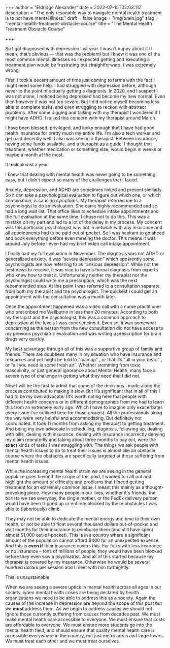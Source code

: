 +++
author = "Eldridge Alexander"
date = 2022-07-15T02:03:11Z
description = "The only resonable way to navigate mental health treatment is to not have mental illness."
draft = false
image = "img/brain.jpg"
slug = "mental-health-treatment-obstacle-course"
title = "The Mental Health Treatment Obstacle Course"

+++

So I got diagnosed with depression last year. I wasn’t happy about it (I mean, that’s obvious — that was the problem) but I knew it was one of the most common mental illnesses so I expected getting and executing a treatment plan would be frustrating but straightforward. I was extremely wrong.

First, I took a decent amount of time just coming to terms with the fact I might need some help. I had struggled with depression before, although never to the point of actually getting a diagnosis. In 2020, and I suspect I was not alone, I noticed being depressed had become my new normal. Even then however it was not too severe. But I did notice myself becoming less able to complete tasks, and even struggling to reckon with abstract problems. After some digging and talking with my therapist I wondered if I might have ADHD. I raised this concern with my therapist around March.

I have been blessed, privileged, and lucky enough that I have had good health insurance for pretty much my entire life. I'm also a tech worker and get paid decently well. I also was seeing a therapist. Between insurance, having some funds available, and a therapist as a guide, I thought that treatment, whether medication or something else, would begin in weeks or maybe a month at the most.

It took almost a year.

I knew that dealing with mental health was never going to be something easy, but I didn't expect so many of the challenges that I faced.

Anxiety, depression, and ADHD are sometimes linked and present similarly. So it can take a psychological evaluation to figure out which one, or which combination, is causing symptoms. My therapist referred me to a psychologist to do an evaluation. She came highly recommended and so had a long wait list. That office likes to schedule intake appointments and the full evaluation at the same time, I chose not to do this. This was a mistake on my part and led to a lot of the delay in my process. My concern was this particular psychologist was not in network with any insurance and all appointments had to be paid out of pocket. So I was hesitant to go ahead and book everything before even meeting the doctor. This means it was around July before I even had my brief video call intake appointment.

I finally had my full evaluation in November. The diagnosis was not ADHD or generalized anxiety, it was “severe depression” which apparently some psychologists are now referring to as “anxious depression”. While not the best news to receive, it was nice to have a formal diagnosis from experts who knew how to treat it. Unfortunately neither my therapist nor the psychologist could write me a prescription, which was the next recommended step. At this point I was referred to a consultation separate from both my therapist and the psychologist. The quickest I could get an appointment with the consultation was a month later.

Once the appointment happened was a video call with a nurse practitioner who prescribed me Wellbutrin in less than 20 minutes. According to both my therapist and the psychologist, this was a common approach to depression at the levels I was experiencing it. Even so, it was somewhat concerning as the person from the new consultation did not have access to my previous psychiatric evaluation and was writing a prescription for brain drugs very quickly.

My best advantage through all of this was a supportive group of family and friends. There are doubtless many in my situation who have insurance and resources and yet might be told to "man up" , or that it’s "all in your head" , or "all you need is some fresh air”. Whether stemming from toxic masculinity, or just general ignorance about Mental Health, many face a severe type of challenge in getting what they need that I did not.

Now I will be the first to admit that some of the decisions I made along the process contributed to making it slow. But it’s significant that in all of this I had to be my own advocate. (It’s worth noting here that people with different health concerns or in different demographics from me had to learn this from an extremely early age. Which I have to imagine only exacerbates every issue I’ve outlined here for those groups). All the professionals along the way were very helpful and accommodating. But definitely not coordinated. It took 11 months from asking my therapist to getting treatment. And being my own advocate in scheduling, diagnosis, following up, dealing with bills, dealing with insurance, dealing with insurance incorrectly denying my claim repeatedly and taking about three months to pay out, were the **exact** kinds of tasks I was struggling with. The things we ask people with mental health issues to do to treat their issues is almost like an obstacle course where the obstacles are specifically targeted at those suffering from mental health issues.

While the increasing mental health strain we are seeing in the general populace goes beyond the scope of this post, I wanted to call out and highlight the amount of difficulty and problems that I faced getting treatment for an extremely common issue. I meant this mainly as a thought-provoking piece. How many people in our lives, whether it's friends, the barista we see everyday, the single mother, or the FedEx delivery person, would have been tripped up or entirely blocked by these obstacles I was able to (laboriously) climb.

They may not be able to dedicate the mental energy and time to their own health, or not be able to float several thousand dollars out-of-pocket and wait months for their insurance to reimburse them (and still have spent almost $1,000 out-of-pocket). This is in a country where a significant amount of the population cannot afford $400 for an unexpected expense. And this is **even if** their insurance covers this. For folks with less insurance or no insurance – tens of millions of people, they would have been blocked before they even saw a psychiatrist. And all of this started because my therapist is covered by my insurance. Otherwise he would be several hundred dollars per session and I meet with him fortnightly.

This is unsustainable

When we are seeing a severe uptick in mental health across all ages in our society, when mental health crises are being declared by health organizations we need to be able to address this as a society. Again the causes of the increase in depression are beyond the scope of this post but we **must** address them. As we begin to address causes we should not ignore those currently suffering from causes from decades past. We must make mental health care accessible to everyone. We must ensure that costs are affordable to everyone. We must ensure more students go into the mental health field, and should ensure that quality mental health care is accessible everywhere in the country, not just metro areas and large towns. We must treat each other and we must treat ourselves.


